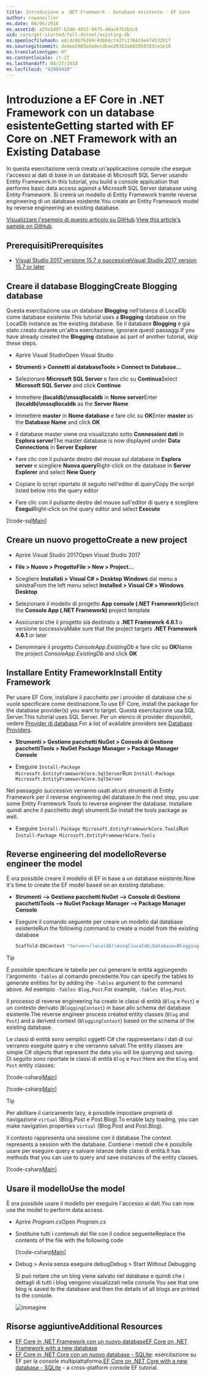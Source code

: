 ```yaml
---
title: Introduzione a .NET Framework - Database esistente - EF Core
author: rowanmiller
ms.date: 08/06/2018
ms.assetid: a29a3d97-b2d8-4d33-9475-40ac67b3b2c6
uid: core/get-started/full-dotnet/existing-db
ms.openlocfilehash: edcdc0b76394c4d604cf43fc170424e474532b17
ms.sourcegitcommit: dadee5905ada9ecdbae28363a682950383ce3e10
ms.translationtype: HT
ms.contentlocale: it-IT
ms.lasthandoff: 08/27/2018
ms.locfileid: "42993418"
---
```

# <a name="getting-started-with-ef-core-on-net-framework-with-an-existing-database"></a><span data-ttu-id="5702a-102">Introduzione a EF Core in .NET Framework con un database esistente</span><span class="sxs-lookup"><span data-stu-id="5702a-102">Getting started with EF Core on .NET Framework with an Existing Database</span></span>

<span data-ttu-id="5702a-103">In questa esercitazione verrà creata un'applicazione console che esegue l'accesso ai dati di base in un database di Microsoft SQL Server usando Entity Framework.</span><span class="sxs-lookup"><span data-stu-id="5702a-103">In this tutorial, you build a console application that performs basic data access against a Microsoft SQL Server database using Entity Framework.</span></span> <span data-ttu-id="5702a-104">Si creerà un modello di Entity Framework tramite reverse engineering di un database esistente.</span><span class="sxs-lookup"><span data-stu-id="5702a-104">You create an Entity Framework model by reverse engineering an existing database.</span></span>

<span data-ttu-id="5702a-105">[Visualizzare l'esempio di questo articolo su GitHub](https://github.com/aspnet/EntityFramework.Docs/tree/master/samples/core/GetStarted/FullNet/ConsoleApp.ExistingDb).</span><span class="sxs-lookup"><span data-stu-id="5702a-105">[View this article's sample on GitHub](https://github.com/aspnet/EntityFramework.Docs/tree/master/samples/core/GetStarted/FullNet/ConsoleApp.ExistingDb).</span></span>

## <a name="prerequisites"></a><span data-ttu-id="5702a-106">Prerequisiti</span><span class="sxs-lookup"><span data-stu-id="5702a-106">Prerequisites</span></span>

* [<span data-ttu-id="5702a-107">Visual Studio 2017 versione 15.7 o successive</span><span class="sxs-lookup"><span data-stu-id="5702a-107">Visual Studio 2017 version 15.7 or later</span></span>](https://www.visualstudio.com/downloads/)

## <a name="create-blogging-database"></a><span data-ttu-id="5702a-108">Creare il database Blogging</span><span class="sxs-lookup"><span data-stu-id="5702a-108">Create Blogging database</span></span>

<span data-ttu-id="5702a-109">Questa esercitazione usa un database **Blogging** nell'istanza di LocalDb come database esistente.</span><span class="sxs-lookup"><span data-stu-id="5702a-109">This tutorial uses a **Blogging** database on the LocalDb instance as the existing database.</span></span> <span data-ttu-id="5702a-110">Se il database **Blogging** è già stato creato durante un'altra esercitazione, ignorare questi passaggi.</span><span class="sxs-lookup"><span data-stu-id="5702a-110">If you have already created the **Blogging** database as part of another tutorial, skip these steps.</span></span>

* <span data-ttu-id="5702a-111">Aprire Visual Studio</span><span class="sxs-lookup"><span data-stu-id="5702a-111">Open Visual Studio</span></span>

* <span data-ttu-id="5702a-112">**Strumenti > Connetti al database**</span><span class="sxs-lookup"><span data-stu-id="5702a-112">**Tools > Connect to Database...**</span></span>

* <span data-ttu-id="5702a-113">Selezionare **Microsoft SQL Server** e fare clic su **Continua**</span><span class="sxs-lookup"><span data-stu-id="5702a-113">Select **Microsoft SQL Server** and click **Continue**</span></span>

* <span data-ttu-id="5702a-114">Immettere **(localdb)\mssqllocaldb** in **Nome server**</span><span class="sxs-lookup"><span data-stu-id="5702a-114">Enter **(localdb)\mssqllocaldb** as the **Server Name**</span></span>

* <span data-ttu-id="5702a-115">Immettere **master** in **Nome database** e fare clic su **OK**</span><span class="sxs-lookup"><span data-stu-id="5702a-115">Enter **master** as the **Database Name** and click **OK**</span></span>

* <span data-ttu-id="5702a-116">Il database master viene ora visualizzato sotto **Connessioni dati** in **Esplora server**</span><span class="sxs-lookup"><span data-stu-id="5702a-116">The master database is now displayed under **Data Connections** in **Server Explorer**</span></span>

* <span data-ttu-id="5702a-117">Fare clic con il pulsante destro del mouse sul database in **Esplora server** e scegliere **Nuova query**</span><span class="sxs-lookup"><span data-stu-id="5702a-117">Right-click on the database in **Server Explorer** and select **New Query**</span></span>

* <span data-ttu-id="5702a-118">Copiare lo script riportato di seguito nell'editor di query</span><span class="sxs-lookup"><span data-stu-id="5702a-118">Copy the script listed below into the query editor</span></span>

* <span data-ttu-id="5702a-119">Fare clic con il pulsante destro del mouse sull'editor di query e scegliere **Esegui**</span><span class="sxs-lookup"><span data-stu-id="5702a-119">Right-click on the query editor and select **Execute**</span></span>

[!code-sql[Main](../_shared/create-blogging-database-script.sql)]

## <a name="create-a-new-project"></a><span data-ttu-id="5702a-120">Creare un nuovo progetto</span><span class="sxs-lookup"><span data-stu-id="5702a-120">Create a new project</span></span>

* <span data-ttu-id="5702a-121">Aprire Visual Studio 2017</span><span class="sxs-lookup"><span data-stu-id="5702a-121">Open Visual Studio 2017</span></span>

* <span data-ttu-id="5702a-122">**File > Nuovo > Progetto**</span><span class="sxs-lookup"><span data-stu-id="5702a-122">**File > New > Project...**</span></span>

* <span data-ttu-id="5702a-123">Scegliere **Installati > Visual C# > Desktop Windows** dal menu a sinistra</span><span class="sxs-lookup"><span data-stu-id="5702a-123">From the left menu select **Installed > Visual C# > Windows Desktop**</span></span>

* <span data-ttu-id="5702a-124">Selezionare il modello di progetto **App console (.NET Framework)**</span><span class="sxs-lookup"><span data-stu-id="5702a-124">Select the **Console App (.NET Framework)** project template</span></span>

* <span data-ttu-id="5702a-125">Assicurarsi che il progetto sia destinato a **.NET Framework 4.6.1** o versione successiva</span><span class="sxs-lookup"><span data-stu-id="5702a-125">Make sure that the project targets **.NET Framework 4.6.1** or later</span></span>

* <span data-ttu-id="5702a-126">Denominare il progetto *ConsoleApp.ExistingDb* e fare clic su **OK**</span><span class="sxs-lookup"><span data-stu-id="5702a-126">Name the project *ConsoleApp.ExistingDb* and click **OK**</span></span>

## <a name="install-entity-framework"></a><span data-ttu-id="5702a-127">Installare Entity Framework</span><span class="sxs-lookup"><span data-stu-id="5702a-127">Install Entity Framework</span></span>

<span data-ttu-id="5702a-128">Per usare EF Core, installare il pacchetto per i provider di database che si vuole specificare come destinazione.</span><span class="sxs-lookup"><span data-stu-id="5702a-128">To use EF Core, install the package for the database provider(s) you want to target.</span></span> <span data-ttu-id="5702a-129">Questa esercitazione usa SQL Server.</span><span class="sxs-lookup"><span data-stu-id="5702a-129">This tutorial uses SQL Server.</span></span> <span data-ttu-id="5702a-130">Per un elenco di provider disponibili, vedere [Provider di database](../../providers/index.md).</span><span class="sxs-lookup"><span data-stu-id="5702a-130">For a list of available providers see [Database Providers](../../providers/index.md).</span></span>

* <span data-ttu-id="5702a-131">**Strumenti > Gestione pacchetti NuGet > Console di Gestione pacchetti**</span><span class="sxs-lookup"><span data-stu-id="5702a-131">**Tools > NuGet Package Manager > Package Manager Console**</span></span>

* <span data-ttu-id="5702a-132">Eseguire `Install-Package Microsoft.EntityFrameworkCore.SqlServer`</span><span class="sxs-lookup"><span data-stu-id="5702a-132">Run `Install-Package Microsoft.EntityFrameworkCore.SqlServer`</span></span>

<span data-ttu-id="5702a-133">Nel passaggio successivo verranno usati alcuni strumenti di Entity Framework per il reverse engineering del database.</span><span class="sxs-lookup"><span data-stu-id="5702a-133">In the next step, you use some Entity Framework Tools to reverse engineer the database.</span></span> <span data-ttu-id="5702a-134">Installare quindi anche il pacchetto degli strumenti.</span><span class="sxs-lookup"><span data-stu-id="5702a-134">So install the tools package as well.</span></span>

* <span data-ttu-id="5702a-135">Eseguire `Install-Package Microsoft.EntityFrameworkCore.Tools`</span><span class="sxs-lookup"><span data-stu-id="5702a-135">Run `Install-Package Microsoft.EntityFrameworkCore.Tools`</span></span>

## <a name="reverse-engineer-the-model"></a><span data-ttu-id="5702a-136">Reverse engineering del modello</span><span class="sxs-lookup"><span data-stu-id="5702a-136">Reverse engineer the model</span></span>

<span data-ttu-id="5702a-137">È ora possibile creare il modello di EF in base a un database esistente.</span><span class="sxs-lookup"><span data-stu-id="5702a-137">Now it's time to create the EF model based on an existing database.</span></span>

* <span data-ttu-id="5702a-138">**Strumenti –> Gestione pacchetti NuGet –> Console di Gestione pacchetti**</span><span class="sxs-lookup"><span data-stu-id="5702a-138">**Tools –> NuGet Package Manager –> Package Manager Console**</span></span>

* <span data-ttu-id="5702a-139">Eseguire il comando seguente per creare un modello dal database esistente</span><span class="sxs-lookup"><span data-stu-id="5702a-139">Run the following command to create a model from the existing database</span></span>

  ``` powershell
  Scaffold-DbContext "Server=(localdb)\mssqllocaldb;Database=Blogging;Trusted_Connection=True;" Microsoft.EntityFrameworkCore.SqlServer
  ```

> [!TIP]  
> <span data-ttu-id="5702a-140">È possibile specificare le tabelle per cui generare le entità aggiungendo l'argomento `-Tables` al comando precedente.</span><span class="sxs-lookup"><span data-stu-id="5702a-140">You can specify the tables to generate entities for by adding the `-Tables` argument to the command above.</span></span> <span data-ttu-id="5702a-141">Ad esempio `-Tables Blog,Post`.</span><span class="sxs-lookup"><span data-stu-id="5702a-141">For example, `-Tables Blog,Post`.</span></span>

<span data-ttu-id="5702a-142">Il processo di reverse engineering ha creato le classi di entità (`Blog` e `Post`) e un contesto derivato (`BloggingContext`) in base allo schema del database esistente.</span><span class="sxs-lookup"><span data-stu-id="5702a-142">The reverse engineer process created entity classes (`Blog` and `Post`) and a derived context (`BloggingContext`) based on the schema of the existing database.</span></span>

<span data-ttu-id="5702a-143">Le classi di entità sono semplici oggetti C# che rappresentano i dati di cui verranno eseguite query e che verranno salvati.</span><span class="sxs-lookup"><span data-stu-id="5702a-143">The entity classes are simple C# objects that represent the data you will be querying and saving.</span></span> <span data-ttu-id="5702a-144">Di seguito sono riportate le classi di entità `Blog` e `Post`:</span><span class="sxs-lookup"><span data-stu-id="5702a-144">Here are the `Blog` and `Post` entity classes:</span></span>

 [!code-csharp[Main](../../../../samples/core/GetStarted/FullNet/ConsoleApp.ExistingDb/Blog.cs)]

[!code-csharp[Main](../../../../samples/core/GetStarted/FullNet/ConsoleApp.ExistingDb/Post.cs)]

> [!TIP]  
> <span data-ttu-id="5702a-145">Per abilitare il caricamento lazy, è possibile impostare proprietà di navigazione `virtual` (Blog.Post e Post.Blog).</span><span class="sxs-lookup"><span data-stu-id="5702a-145">To enable lazy loading, you can make navigation properties `virtual` (Blog.Post and Post.Blog).</span></span>

<span data-ttu-id="5702a-146">Il contesto rappresenta una sessione con il database.</span><span class="sxs-lookup"><span data-stu-id="5702a-146">The context represents a session with the database.</span></span> <span data-ttu-id="5702a-147">Contiene i metodi che è possibile usare per eseguire query e salvare istanze delle classi di entità.</span><span class="sxs-lookup"><span data-stu-id="5702a-147">It has methods that you can use to query and save instances of the entity classes.</span></span>

[!code-csharp[Main](../../../../samples/core/GetStarted/FullNet/ConsoleApp.ExistingDb/BloggingContext.cs)]

## <a name="use-the-model"></a><span data-ttu-id="5702a-148">Usare il modello</span><span class="sxs-lookup"><span data-stu-id="5702a-148">Use the model</span></span>

<span data-ttu-id="5702a-149">È ora possibile usare il modello per eseguire l'accesso ai dati.</span><span class="sxs-lookup"><span data-stu-id="5702a-149">You can now use the model to perform data access.</span></span>

* <span data-ttu-id="5702a-150">Aprire *Program.cs*</span><span class="sxs-lookup"><span data-stu-id="5702a-150">Open *Program.cs*</span></span>

* <span data-ttu-id="5702a-151">Sostituire tutti i contenuti del file con il codice seguente</span><span class="sxs-lookup"><span data-stu-id="5702a-151">Replace the contents of the file with the following code</span></span>

  [!code-csharp[Main](../../../../samples/core/GetStarted/FullNet/ConsoleApp.ExistingDb/Program.cs)] 

* <span data-ttu-id="5702a-152">Debug > Avvia senza eseguire debug</span><span class="sxs-lookup"><span data-stu-id="5702a-152">Debug > Start Without Debugging</span></span>

  <span data-ttu-id="5702a-153">Si può notare che un blog viene salvato nel database e quindi che i dettagli di tutti i blog vengono visualizzati nella console.</span><span class="sxs-lookup"><span data-stu-id="5702a-153">You see that one blog is saved to the database and then the details of all blogs are printed to the console.</span></span>

  ![immagine](_static/output-existing-db.png)

## <a name="additional-resources"></a><span data-ttu-id="5702a-155">Risorse aggiuntive</span><span class="sxs-lookup"><span data-stu-id="5702a-155">Additional Resources</span></span>

* [<span data-ttu-id="5702a-156">EF Core in .NET Framework con un nuovo database</span><span class="sxs-lookup"><span data-stu-id="5702a-156">EF Core on .NET Framework with a new database</span></span>](xref:core/get-started/full-dotnet/new-db)
* <span data-ttu-id="5702a-157">[EF Core in .NET Core con un nuovo database - SQLite](xref:core/get-started/netcore/new-db-sqlite): esercitazione su EF per la console multipiattaforma.</span><span class="sxs-lookup"><span data-stu-id="5702a-157">[EF Core on .NET Core with a new database - SQLite](xref:core/get-started/netcore/new-db-sqlite) -  a cross-platform console EF tutorial.</span></span>
